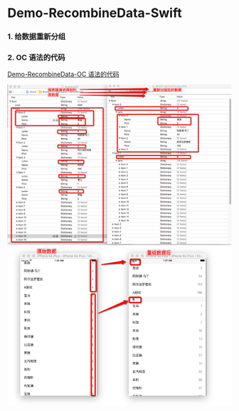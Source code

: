 # Demo-RecombineData-Swift

### 1. 给数据重新分组
### 2. OC 语法的代码
[Demo-RecombineData-OC 语法的代码](https://github.com/DehaoChen/Demo-RecombineData-OC)
<br /> 

![给数据重新分组](images/Snip20160808_23.png)
![给数据重新分组-02](images/Snip20160809_26.png)
